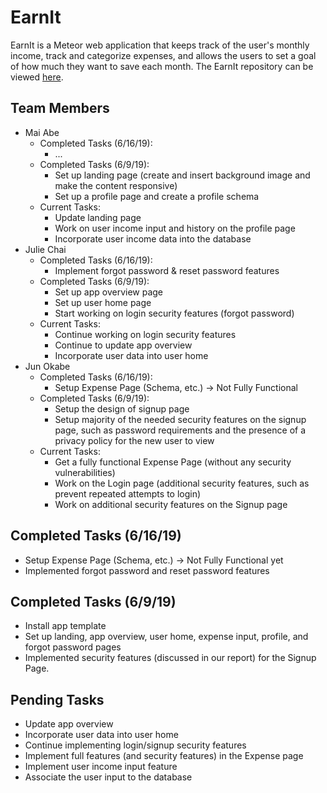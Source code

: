 # EarnIt

EarnIt is a Meteor web application that keeps track of the user's monthly income, track and categorize expenses, and allows the users to set a goal of how much they want to save each month. The EarnIt repository can be viewed [here](https://github.com/team-jmj/EarnIt).

## Team Members
* Mai Abe
  * Completed Tasks (6/16/19):
    * ...
  * Completed Tasks (6/9/19):
    * Set up landing page (create and insert background image and make the content responsive)
    * Set up a profile page and create a profile schema
  * Current Tasks:
    * Update landing page
    * Work on user income input and history on the profile page
    * Incorporate user income data into the database
* Julie Chai
  * Completed Tasks (6/16/19):
    * Implement forgot password & reset password features
  * Completed Tasks (6/9/19):
    * Set up app overview page
    * Set up user home page
    * Start working on login security features (forgot password)
  * Current Tasks:
    * Continue working on login security features
    * Continue to update app overview
    * Incorporate user data into user home
* Jun Okabe
  * Completed Tasks (6/16/19):
    * Setup Expense Page (Schema, etc.) -> Not Fully Functional
  * Completed Tasks (6/9/19):
    * Setup the design of signup page
    * Setup majority of the needed security features on the signup page, such as password requirements and the presence of a privacy policy for the new user to view
  * Current Tasks:
    * Get a fully functional Expense Page (without any security vulnerabilities)
    * Work on the Login page (additional security features, such as prevent repeated attempts to login)
    * Work on additional security features on the Signup page

## Completed Tasks (6/16/19)
* Setup Expense Page (Schema, etc.) -> Not Fully Functional yet
* Implemented forgot password and reset password features

## Completed Tasks (6/9/19)
* Install app template 
* Set up landing, app overview, user home, expense input, profile, and forgot password pages
* Implemented security features (discussed in our report) for the Signup Page.

## Pending Tasks
* Update app overview
* Incorporate user data into user home
* Continue implementing login/signup security features
* Implement full features (and security features) in the Expense page
* Implement user income input feature
* Associate the user input to the database

